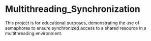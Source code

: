 # Multithreading_Synchronization
This project is for educational purposes, demonstrating the use of semaphores to ensure synchronized access to a shared resource in a multithreading environment.
